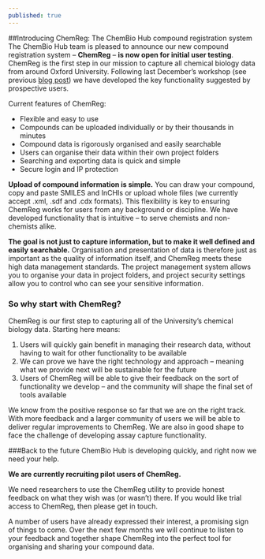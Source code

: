 ```yaml
---
published: true
---
```


##Introducing ChemReg: The ChemBio Hub compound registration system
The ChemBio Hub team is pleased to announce our new compound registration system – **ChemReg** – **is now open for initial user testing**. ChemReg is the first step in our mission to capture all chemical biology data from around Oxford University. Following last December’s workshop (see previous [blog post](https://chembiohub.ox.ac.uk/blog/2014/12/15/registration-workshop.html "Workshop on recording and managing data related to small molecules - 9th December 2014")) we have developed the key functionality suggested by prospective users. 

Current features of ChemReg:
-	Flexible and easy to use
-	Compounds can be uploaded individually or by their thousands in minutes
-	Compound data is rigorously organised and easily searchable
-	Users can organise their data within their own project folders
-	Searching and exporting data is quick and simple
-	Secure login and IP protection

**Upload of compound information is simple.** You can draw your compound, copy and paste SMILES and InCHIs or upload whole files (we currently accept .xml, .sdf and .cdx formats). This flexibility is key to ensuring ChemReg works for users from any background or discipline. We have developed functionality that is intuitive – to serve chemists and non-chemists alike.

**The goal is not just to capture information, but to make it well defined and easily searchable.** Organisation and presentation of data is therefore just as important as the quality of information itself, and ChemReg meets these high data management standards. The project management system allows you to organise your data in project folders, and project security settings allow you to control who can see your sensitive information.

### So why start with ChemReg?
ChemReg is our first step to capturing all of the University’s chemical biology data.
Starting here means:

1.	Users will  quickly gain benefit in managing their research data, without having to wait for other functionality to be available
2.	We can prove we have the right technology and approach – meaning what we provide next will be sustainable for the future
3.	Users of ChemReg will be able to give their feedback on the sort of functionality we develop – and the community will shape the final set of tools available

We know from the positive response so far that we are on the right track.  With more feedback and a larger community of users we will be able to deliver regular improvements to ChemReg. We are also in good shape to face the challenge of developing assay capture functionality.

###Back to the future
ChemBio Hub is developing quickly, and right now we need your help.

**We are currently recruiting pilot users of ChemReg.**

We need researchers to use the ChemReg utility to provide honest feedback on what they wish was (or wasn’t) there. If you would like trial access to ChemReg, then please get in touch. 

A number of users have already expressed their interest, a promising sign of things to come. Over the next few months we will continue to listen to your feedback and together shape ChemReg into the perfect tool for organising and sharing your compound data.

